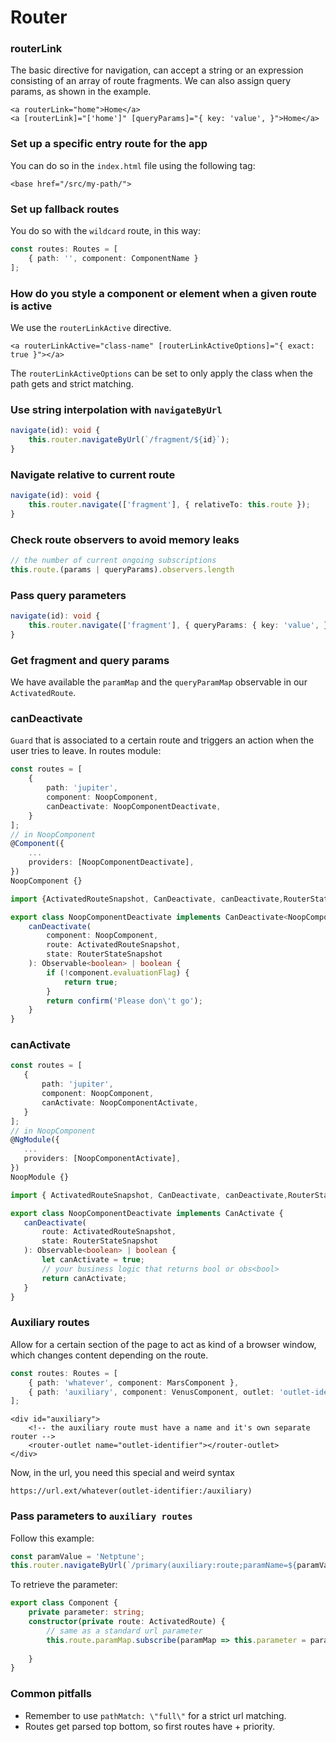 # Router


### routerLink
The basic directive for navigation, can accept a string or an expression consisting of 
an array of route fragments. We can also assign query params, as shown in the example.
```angular2html
<a routerLink="home">Home</a>
<a [routerLink]="['home']" [queryParams]="{ key: 'value', }">Home</a>
```

### Set up a specific entry route for the app
You can do so in the `index.html` file using the following tag:
```angular2html
<base href="/src/my-path/">
```

### Set up fallback routes
You do so with the `wildcard` route, in this way:
```typescript
const routes: Routes = [
    { path: '', component: ComponentName }
];
```

### How do you style a component or element when a given route is active
We use the `routerLinkActive` directive.
```angular2html
<a routerLinkActive="class-name" [routerLinkActiveOptions]="{ exact: true }"></a>
```
The `routerLinkActiveOptions` can be set to only apply the class when the path gets and
strict matching.

### Use string interpolation with `navigateByUrl`
```typescript
navigate(id): void {
    this.router.navigateByUrl(`/fragment/${id}`);
}
```

### Navigate relative to current route
```typescript
navigate(id): void {
    this.router.navigate(['fragment'], { relativeTo: this.route });
}
```

### Check route observers to avoid memory leaks
```typescript
// the number of current ongoing subscriptions
this.route.(params | queryParams).observers.length
```

### Pass query parameters
```typescript
navigate(id): void {
    this.router.navigate(['fragment'], { queryParams: { key: 'value', } });
}
```

### Get fragment and query params
We have available the `paramMap` and the `queryParamMap` observable in our `ActivatedRoute`.

### canDeactivate
`Guard` that is associated to a certain route and triggers an action when the user tries to leave.
 In routes module:
```typescript
const routes = [
    {
        path: 'jupiter',
        component: NoopComponent,
        canDeactivate: NoopComponentDeactivate,
    }
];
// in NoopComponent
@Component({
    ...
    providers: [NoopComponentDeactivate],
})
NoopComponent {}

import {ActivatedRouteSnapshot, CanDeactivate, canDeactivate,RouterStateSnapshot } from '@angular/router';

export class NoopComponentDeactivate implements CanDeactivate<NoopComponent> {
    canDeactivate(
        component: NoopComponent,
        route: ActivatedRouteSnapshot,
        state: RouterStateSnapshot
    ): Observable<boolean> | boolean {
        if (!component.evaluationFlag) {
            return true;
        }
        return confirm('Please don\'t go');
    }
}
```

### canActivate
 ```typescript
const routes = [
    {
        path: 'jupiter',
        component: NoopComponent,
        canActivate: NoopComponentActivate,
    }
];
// in NoopComponent
@NgModule({
    ...
    providers: [NoopComponentActivate],
})
NoopModule {}

import { ActivatedRouteSnapshot, CanDeactivate, canDeactivate,RouterStateSnapshot } from '@angular/router';

export class NoopComponentDeactivate implements CanActivate {
    canDeactivate(
        route: ActivatedRouteSnapshot,
        state: RouterStateSnapshot
    ): Observable<boolean> | boolean {
        let canActivate = true;
        // your business logic that returns bool or obs<bool>
        return canActivate;
    }
}
```

### Auxiliary routes
Allow for a certain section of the page to act as kind of a browser window, which changes
content depending on the route.
```typescript
const routes: Routes = [
    { path: 'whatever', component: MarsComponent },
    { path: 'auxiliary', component: VenusComponent, outlet: 'outlet-identifier' },
];
```
```angular2html
<div id="auxiliary">
    <!-- the auxiliary route must have a name and it's own separate router -->
    <router-outlet name="outlet-identifier"></router-outlet>
</div>
```
Now, in the url, you need this special and weird syntax
```
https://url.ext/whatever(outlet-identifier:/auxiliary)
```

### Pass parameters to `auxiliary routes`
Follow this example:
```typescript
const paramValue = 'Netptune';
this.router.navigateByUrl(`/primary(auxiliary:route;paramName=${paramValue})`);
```
To retrieve the parameter:
```typescript
export class Component {
    private parameter: string;
    constructor(private route: ActivatedRoute) {
        // same as a standard url parameter
        this.route.paramMap.subscribe(paramMap => this.parameter = paramMap.get('paramName'));
        
    }
}
```

### Common pitfalls
* Remember to use `pathMatch: \"full\"` for a strict url matching.
* Routes get parsed top bottom, so first routes have + priority.
